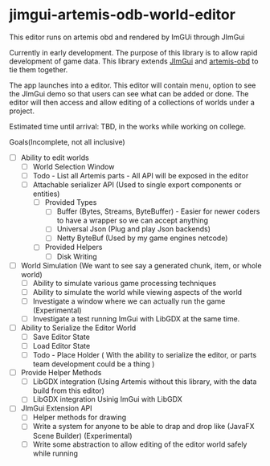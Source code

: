 # jimgui-artemis-odb-world-editor
This editor runs on artemis obd and rendered by ImGUi through JImGui

Currently in early development. The purpose of this library is to allow rapid development of game data. This library extends [JImGui](https://github.com/ice1000/jimgui) and [artemis-obd](https://github.com/junkdog/artemis-odb) to tie them together.


The app launches into a editor. This editor will contain menu, option to see the JImGui demo so that users can see what can be added or done. The editor will then access and allow editing of a collections of worlds under a project.

Estimated time until arrival: TBD, in the works while working on college.

Goals(Incomplete, not all inclusive)
- [ ] Ability to edit worlds
  - [ ] World Selection Window
  - [ ] Todo - List all Artemis parts - All API will be exposed in the editor
  - [ ] Attachable serializer API (Used to single export components or entities)
      - [ ] Provided Types
        - [ ] Buffer (Bytes, Streams, ByteBuffer) - Easier for newer coders to have a wrapper so we can accept anything
        - [ ] Universal Json (Plug and play Json backends)
        - [ ] Netty ByteBuf (Used by my game engines netcode)

      - [ ] Provided Helpers
        - [ ] Disk Writing

- [ ] World Simulation (We want to see say a generated chunk, item, or whole world)
  - [ ] Ability to simulate various game processing techniques
  - [ ] Ability to simulate the world while viewing aspects of the world
  - [ ] Investigate a window where we can actually run the game (Experimental)
  - [ ] Investigate a test running ImGui with LibGDX at the same time.

- [ ] Ability to Serialize the Editor World
  - [ ] Save Editor State
  - [ ] Load Editor State
  - [ ] Todo - Place Holder ( With the ability to serialize the editor, or parts team development could be a thing )

- [ ] Provide Helper Methods
  - [ ] LibGDX integration (Using Artemis without this library, with the data build from this editor)
  - [ ] LibGDX integration Usinig ImGui with LibGDX

- [ ] JImGui Extension API
  - [ ] Helper methods for drawing
  - [ ] Write a system for anyone to be able to drap and drop like (JavaFX Scene Builder) (Experimental)
  - [ ] Write some abstraction to allow editing of the editor world safely while running